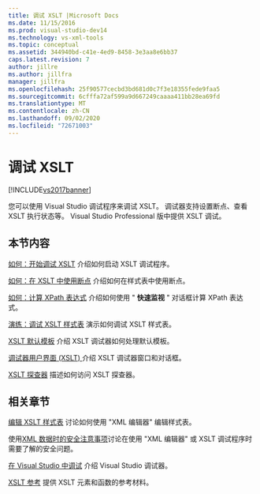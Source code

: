 ```yaml
---
title: 调试 XSLT |Microsoft Docs
ms.date: 11/15/2016
ms.prod: visual-studio-dev14
ms.technology: vs-xml-tools
ms.topic: conceptual
ms.assetid: 344940bd-c41e-4ed9-8458-3e3aa8e6bb37
caps.latest.revision: 7
author: jillre
ms.author: jillfra
manager: jillfra
ms.openlocfilehash: 25f90577cecbd3bd681d0c7f3e18355fede9faa5
ms.sourcegitcommit: 6cfffa72af599a9d667249caaaa411bb28ea69fd
ms.translationtype: MT
ms.contentlocale: zh-CN
ms.lasthandoff: 09/02/2020
ms.locfileid: "72671003"
---
```

# <a name="debug-xslt"></a>调试 XSLT
[!INCLUDE[vs2017banner](../includes/vs2017banner.md)]

您可以使用 Visual Studio 调试程序来调试 XSLT。 调试器支持设置断点、查看 XSLT 执行状态等。 Visual Studio Professional 版中提供 XSLT 调试。

## <a name="in-this-section"></a>本节内容

 [如何：开始调试 XSLT](../xml-tools/how-to-start-debugging-xslt.md) 介绍如何启动 XSLT 调试程序。

 [如何：在 XSLT 中使用断点](../xml-tools/how-to-use-breakpoints-with-xslt.md) 介绍如何在样式表中使用断点。

 [如何：计算 XPath 表达式](../xml-tools/how-to-evaluate-an-xpath-expression.md) 介绍如何使用 " **快速监视** " 对话框计算 XPath 表达式。

 [演练：调试 XSLT 样式表](../xml-tools/walkthrough-debug-an-xslt-style-sheet.md) 演示如何调试 XSLT 样式表。

 [XSLT 默认模板](../xml-tools/xslt-default-templates.md) 介绍 XSLT 调试器如何处理默认模板。

 [调试器用户界面 (XSLT) ](../xml-tools/debugger-user-interface-xslt.md) 介绍 XSLT 调试器窗口和对话框。

 [XSLT 探查器](../xml-tools/xslt-profiler.md) 描述如何访问 XSLT 探查器。

## <a name="related-sections"></a>相关章节
 [编辑 XSLT 样式表](../xml-tools/editing-xslt-style-sheets.md) 讨论如何使用 "XML 编辑器" 编辑样式表。

 使用[XML 数据时的安全注意事项](../xml-tools/security-considerations-when-working-with-xml-data.md)讨论在使用 "XML 编辑器" 或 XSLT 调试程序时需要了解的安全问题。

 [在 Visual Studio 中调试](../debugger/debugging-in-visual-studio.md) 介绍 Visual Studio 调试器。

 [XSLT 参考](https://msdn.microsoft.com/678bcd68-cbbb-4be5-9dd2-40f94488a1cf) 提供 XSLT 元素和函数的参考材料。
